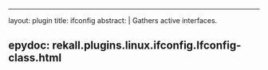 
---
layout: plugin
title: ifconfig
abstract: |
    Gathers active interfaces.

epydoc: rekall.plugins.linux.ifconfig.Ifconfig-class.html
---
